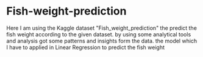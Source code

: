 # Fish-weight-prediction
Here I am using the Kaggle dataset "Fish_weight_prediction" the predict the fish weight according to the given dataset. by using some analytical  tools and analysis  got some patterns and insights form the data. the model which I have to applied in Linear Regression to predict the fish weight

